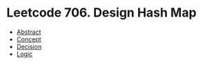 # Leetcode 706. Design Hash Map

- [Abstract](./Abstract.md)
- [Concept](./Concept.md)
- [Decision](./Decision.md)
- [Logic](./Logic.md)